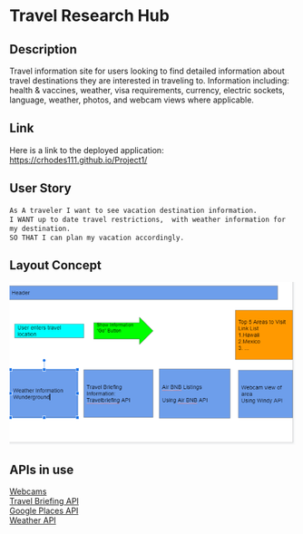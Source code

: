 # Travel Research Hub

## Description

Travel information site for users looking to find detailed information about travel destinations they are interested in traveling to. Information including: health & vaccines, weather, visa requirements, currency, electric sockets, language, weather, photos, and webcam views where applicable.

## Link

Here is a link to the deployed application: https://crhodes111.github.io/Project1/

## User Story

```
As A traveler I want to see vacation destination information. 
I WANT up to date travel restrictions,  with weather information for my destination. 
SO THAT I can plan my vacation accordingly.
```
## Layout Concept

<img src="Assets/Images/travel-hub-concept.png">

## APIs in use

<a href="https://api.windy.com/webcams/docs#query-parameter ">Webcams</a> <br>
<a href="https://travelbriefing.org/api">Travel Briefing API</a> <br>
<a href="https://developers.google.com/maps/documentation/places/web-service/overview?hl=en">Google Places API</a> <br>
<a href="https://openweathermap.org/api">Weather API</a>



